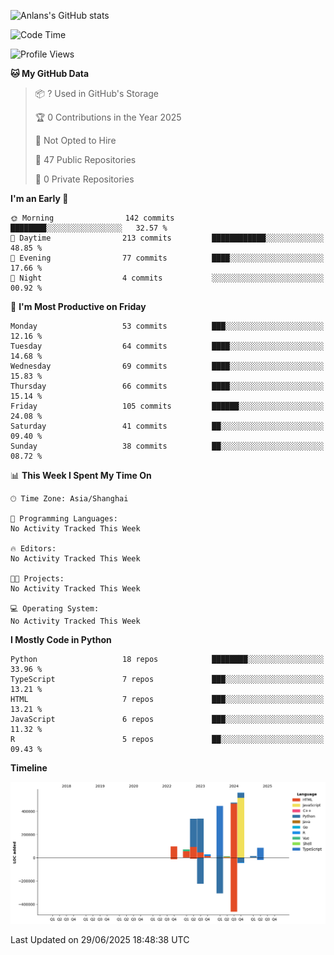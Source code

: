<!-- ![Anlans's GitHub stats](https://github-readme-stats.vercel.app/api?username=Anlans) -->
![Anlans's GitHub stats](https://github-readme-stats.vercel.app/api?username=Anlans&rank_icon=github)

<!--START_SECTION:waka-->
![Code Time](http://img.shields.io/badge/Code%20Time-0%20secs-blue)

![Profile Views](http://img.shields.io/badge/Profile%20Views-0-blue)

**🐱 My GitHub Data** 

> 📦 ? Used in GitHub's Storage 
 > 
> 🏆 0 Contributions in the Year 2025
 > 
> 🚫 Not Opted to Hire
 > 
> 📜 47 Public Repositories 
 > 
> 🔑 0 Private Repositories 
 > 
**I'm an Early 🐤** 

```text
🌞 Morning                142 commits         ████████░░░░░░░░░░░░░░░░░   32.57 % 
🌆 Daytime                213 commits         ████████████░░░░░░░░░░░░░   48.85 % 
🌃 Evening                77 commits          ████░░░░░░░░░░░░░░░░░░░░░   17.66 % 
🌙 Night                  4 commits           ░░░░░░░░░░░░░░░░░░░░░░░░░   00.92 % 
```
📅 **I'm Most Productive on Friday** 

```text
Monday                   53 commits          ███░░░░░░░░░░░░░░░░░░░░░░   12.16 % 
Tuesday                  64 commits          ████░░░░░░░░░░░░░░░░░░░░░   14.68 % 
Wednesday                69 commits          ████░░░░░░░░░░░░░░░░░░░░░   15.83 % 
Thursday                 66 commits          ████░░░░░░░░░░░░░░░░░░░░░   15.14 % 
Friday                   105 commits         ██████░░░░░░░░░░░░░░░░░░░   24.08 % 
Saturday                 41 commits          ██░░░░░░░░░░░░░░░░░░░░░░░   09.40 % 
Sunday                   38 commits          ██░░░░░░░░░░░░░░░░░░░░░░░   08.72 % 
```


📊 **This Week I Spent My Time On** 

```text
🕑︎ Time Zone: Asia/Shanghai

💬 Programming Languages: 
No Activity Tracked This Week

🔥 Editors: 
No Activity Tracked This Week

🐱‍💻 Projects: 
No Activity Tracked This Week

💻 Operating System: 
No Activity Tracked This Week
```

**I Mostly Code in Python** 

```text
Python                   18 repos            ████████░░░░░░░░░░░░░░░░░   33.96 % 
TypeScript               7 repos             ███░░░░░░░░░░░░░░░░░░░░░░   13.21 % 
HTML                     7 repos             ███░░░░░░░░░░░░░░░░░░░░░░   13.21 % 
JavaScript               6 repos             ███░░░░░░░░░░░░░░░░░░░░░░   11.32 % 
R                        5 repos             ██░░░░░░░░░░░░░░░░░░░░░░░   09.43 % 
```



**Timeline**

![Lines of Code chart](https://raw.githubusercontent.com/Anlans/Anlans/main/assets/bar_graph.png)


 Last Updated on 29/06/2025 18:48:38 UTC
<!--END_SECTION:waka-->
